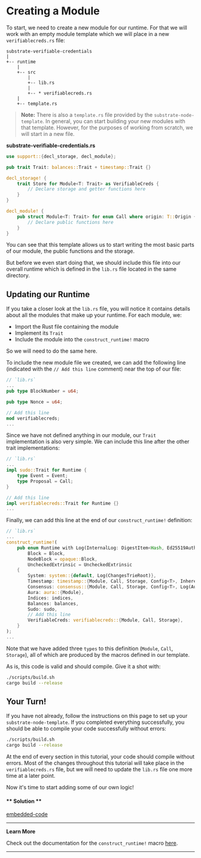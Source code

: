 Creating a Module
===

To start, we need to create a new module for our runtime. For that we will work with an empty module template which we will place in a new `verifiablecreds.rs` file:

```
substrate-verifiable-credentials
|
+-- runtime
    |
    +-- src
        |
        +-- lib.rs
        |
        +-- * verifiablecreds.rs
	|
	+-- template.rs 
```

> **Note:** There is also a `template.rs` file provided by the `substrate-node-template`. In general, you can start building your new modules with that template. However, for the purposes of working from scratch, we will start in a new file.

**substrate-verifiable-credentials<span>.</span>rs**

```rust
use support::{decl_storage, decl_module};

pub trait Trait: balances::Trait + timestamp::Trait {}

decl_storage! {
    trait Store for Module<T: Trait> as VerifiableCreds {
        // Declare storage and getter functions here
    }
}

decl_module! {
    pub struct Module<T: Trait> for enum Call where origin: T::Origin {
        // Declare public functions here
    }
}
```

You can see that this template allows us to start writing the most basic parts of our module, the public functions and the storage.

But before we even start doing that, we should include this file into our overall runtime which is defined in the `lib.rs` file located in the same directory.

## Updating our Runtime

If you take a closer look at the `lib.rs` file, you will notice it contains details about all the modules that make up your runtime. For each module, we:

- Import the Rust file containing the module
- Implement its `Trait`
- Include the module into the `construct_runtime!` macro

So we will need to do the same here.

To include the new module file we created, we can add the following line (indicated with the `// Add this line` comment) near the top of our file:

```rust
// `lib.rs`
...
pub type BlockNumber = u64;

pub type Nonce = u64;

// Add this line
mod verifiablecreds;
...
```

Since we have not defined anything in our module, our `Trait` implementation is also very simple. We can include this line after the other trait implementations:

```rust
// `lib.rs`
...
impl sudo::Trait for Runtime {
	type Event = Event;
	type Proposal = Call;
}

// Add this line
impl verifiablecreds::Trait for Runtime {}
...
```

Finally, we can add this line at the end of our `construct_runtime!` definition:

```rust
// `lib.rs`
...
construct_runtime!(
	pub enum Runtime with Log(InternalLog: DigestItem<Hash, Ed25519AuthorityId>) where
		Block = Block,
		NodeBlock = opaque::Block,
		UncheckedExtrinsic = UncheckedExtrinsic
	{
		System: system::{default, Log(ChangesTrieRoot)},
		Timestamp: timestamp::{Module, Call, Storage, Config<T>, Inherent},
		Consensus: consensus::{Module, Call, Storage, Config<T>, Log(AuthoritiesChange), Inherent},
		Aura: aura::{Module},
		Indices: indices,
		Balances: balances,
		Sudo: sudo,
		// Add this line
		VerifiableCreds: verifiablecreds::{Module, Call, Storage},
	}
);
...
```

Note that we have added three `types` to this definition (`Module`, `Call`, `Storage`), all of which are produced by the macros defined in our template.

As is, this code is valid and should compile. Give it a shot with:

```bash
./scripts/build.sh
cargo build --release
```

## Your Turn!

If you have not already, follow the instructions on this page to set up your `substrate-node-template`. If you completed everything successfully, you should be able to compile your code successfully without errors:

```bash
./scripts/build.sh
cargo build --release
```

At the end of every section in this tutorial, your code should compile without errors. Most of the changes throughout this tutorial will take place in the `verifiablecreds.rs` file, but we will need to update the `lib.rs` file one more time at a later point.

Now it's time to start adding some of our own logic!

<!-- tabs:start -->

#### ** Solution **

[embedded-code](../assets/1.1-finished-code.rs ':include :type=code embed-final')

<!-- tabs:end -->

---
**Learn More**

Check out the documentation for the `construct_runtime!` macro [here](https://docs.substrate.dev/docs/construct_runtime).

---
